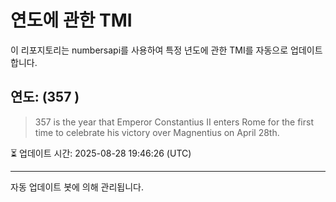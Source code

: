 
# 연도에 관한 TMI

이 리포지토리는 numbersapi를 사용하여 특정 년도에 관한 TMI를 자동으로 업데이트합니다.

## 연도: (357 )
> 357 is the year that Emperor Constantius II enters Rome for the first time to celebrate his victory over Magnentius on April 28th.

⏳ 업데이트 시간: 2025-08-28 19:46:26 (UTC)

---
자동 업데이트 봇에 의해 관리됩니다.
